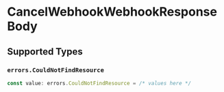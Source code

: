 # CancelWebhookWebhookResponseBody


## Supported Types

### `errors.CouldNotFindResource`

```typescript
const value: errors.CouldNotFindResource = /* values here */
```

